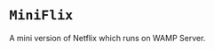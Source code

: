 # `MiniFlix`
A mini version of Netflix which runs on WAMP Server.
       
            
      
     
